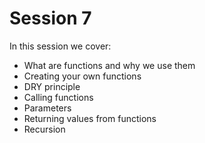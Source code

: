 # Session 7

In this session we cover:
- What are functions and why we use them
- Creating your own functions
- DRY principle
- Calling functions
- Parameters
- Returning values from functions
- Recursion
